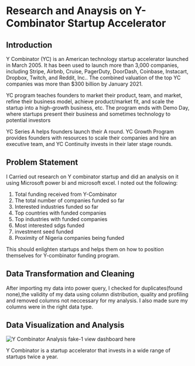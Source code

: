 # Research and Anaysis on Y-Combinator Startup Accelerator

## Introduction
Y Combinator (YC) is an American technology startup accelerator launched in March 2005. It has been used to launch more than 3,000 companies, including Stripe, Airbnb, Cruise, PagerDuty, DoorDash, Coinbase, Instacart, Dropbox, Twitch, and Reddit, Inc.. The combined valuation of the top YC companies was more than $300 billion by January 2021.

YC program teaches founders to market their product, team, and market, refine their business model, achieve product/market fit, and scale the startup into a high-growth business, etc. The program ends with Demo Day, where startups present their business and sometimes technology to potential investors

YC Series A helps founders launch their A round. YC Growth Program provides founders with resources to scale their companies and hire an executive team, and YC Continuity invests in their later stage rounds.

## Problem Statement
I Carried out research on Y combinator startup and did an analysis on it using Microsoft power bi and microsoft excel. I noted out the following:
1. Total funding received from Y-Combinator
2. The total number of companies funded so far 
3. Interested industries funded so far
4. Top countries with funded companies
5. Top industries with funded companies
6. Most interested sdgs funded 
7. investment seed funded
8. Proximity of Nigeria companies being funded

This should enlighten startups and helps them on how to position themselves for Y-combinator funding program.

## Data Transformation and Cleaning
After importing my data into power query, I checked for duplicates(found none),the validity of my data using column distribution, quality and profiling and removed columns not neccessary for my analysis. I also made sure my columns were in the right data type.

## Data Visualization and Analysis
![Y Combinator Analysis fake-1](https://user-images.githubusercontent.com/115374063/212896860-cc8130ba-1fe5-4246-a73a-130978f261a8.png)
view dashboard here

Y Combinator is a startup accelerator that invests in a wide range of startups twice a year.
